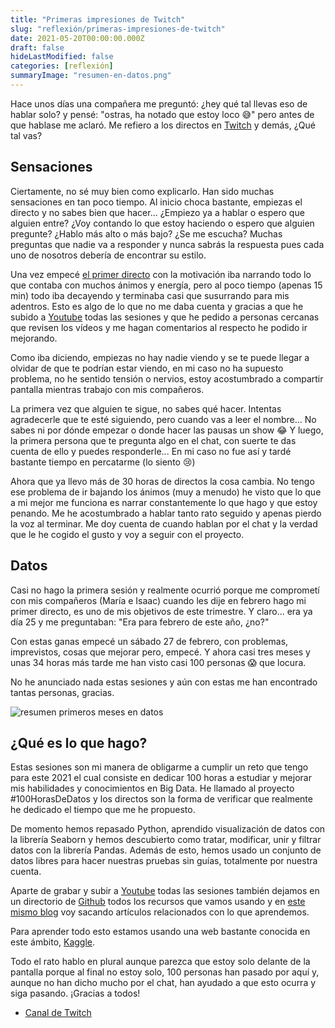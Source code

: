 ```yaml
---
title: "Primeras impresiones de Twitch"
slug: "reflexión/primeras-impresiones-de-twitch"
date: 2021-05-20T00:00:00.000Z
draft: false
hideLastModified: false
categories: [reflexión]
summaryImage: "resumen-en-datos.png"
---
```


Hace unos días una compañera me preguntó: ¿hey qué tal llevas eso de hablar solo? y pensé: "ostras, ha notado que estoy loco 😅" pero antes de que hablase me aclaró. Me refiero a los directos en [Twitch](https://www.twitch.tv/cristian_suarez_dev) y demás, ¿Qué tal vas?

## Sensaciones

Ciertamente, no sé muy bien como explicarlo. Han sido muchas sensaciones en tan poco tiempo. Al inicio choca bastante, empiezas el directo y no sabes bien que hacer... ¿Empiezo ya a hablar o espero que alguien entre? ¿Voy contando lo que estoy haciendo o espero que alguien pregunte? ¿Hablo más alto o más bajo? ¿Se me escucha? Muchas preguntas que nadie va a responder y nunca sabrás la respuesta pues cada uno de nosotros debería de encontrar su estilo.

Una vez empecé [el primer directo](https://www.youtube.com/watch?v=kQArtNuLv4o&list=PLZh1qmaTeQ-qvyJ9GOLNEwESIGTQdHAoI&index=1&t=0s) con la motivación iba narrando todo lo que contaba con muchos ánimos y energía, pero al poco tiempo (apenas 15 min) todo iba decayendo y terminaba casi que susurrando para mis adentros. Esto es algo de lo que no me daba cuenta y gracias a que he subido a [Youtube](https://www.youtube.com/playlist?list=PLZh1qmaTeQ-qvyJ9GOLNEwESIGTQdHAoI) todas las sesiones y que he pedido a personas cercanas que revisen los vídeos y me hagan comentarios al respecto he podido ir mejorando.

Como iba diciendo, empiezas no hay nadie viendo y se te puede llegar a olvidar de que te podrían estar viendo, en mi caso no ha supuesto problema, no he sentido tensión o nervios, estoy acostumbrado a compartir pantalla mientras trabajo con mis compañeros.

La primera vez que alguien te sigue, no sabes qué hacer. Intentas agradecerle que te esté siguiendo, pero cuando vas a leer el nombre... No sabes ni por dónde empezar o donde hacer las pausas un show 😂 Y luego, la primera persona que te pregunta algo en el chat, con suerte te das cuenta de ello y puedes responderle... En mi caso no fue así y tardé bastante tiempo en percatarme (lo siento 😢)

Ahora que ya llevo más de 30 horas de directos la cosa cambia. No tengo ese problema de ir bajando los ánimos (muy a menudo) he visto que lo que a mi mejor me funciona es narrar constantemente lo que hago y que estoy penando. Me he acostumbrado a hablar tanto rato seguido y apenas pierdo la voz al terminar. Me doy cuenta de cuando hablan por el chat y la verdad que le he cogido el gusto y voy a seguir con el proyecto.

## Datos

Casi no hago la primera sesión y realmente ocurrió porque me comprometí con mis compañeros (María e Isaac) cuando les dije en febrero hago mi primer directo, es uno de mis objetivos de este trimestre. Y claro... era ya día 25 y me preguntaban: "Era para febrero de este año, ¿no?"

Con estas ganas empecé un sábado 27 de febrero, con problemas, imprevistos, cosas que mejorar pero, empecé. Y ahora casi tres meses y unas 34 horas más tarde me han visto casi 100 personas 😱 que locura.

No he anunciado nada estas sesiones y aún con estas me han encontrado tantas personas, gracias.

![resumen primeros meses en datos](resumen-en-datos.png)

## ¿Qué es lo que hago?

Estas sesiones son mi manera de obligarme a cumplir un reto que tengo para este 2021 el cual consiste en dedicar 100 horas a estudiar y mejorar mis habilidades y conocimientos en Big Data. He llamado al proyecto #100HorasDeDatos y los directos son la forma de verificar que realmente he dedicado el tiempo que me he propuesto.

De momento hemos repasado Python, aprendido visualización de datos con la librería Seaborn y hemos descubierto como tratar, modificar, unir y filtrar datos con la librería Pandas. Además de esto, hemos usado un conjunto de datos libres para hacer nuestras pruebas sin guías, totalmente por nuestra cuenta.

Aparte de grabar y subir a [Youtube](http://bit.ly/cristian-suarez-directos) todas las sesiones también dejamos en un directorio de [Github](https://github.com/CrisKrus/kaggle) todos los recursos que vamos usando y en [este mismo blog](https://criskrus.com/tags/big-data/) voy sacando artículos relacionados con lo que aprendemos.

Para aprender todo esto estamos usando una web bastante conocida en este ámbito, [Kaggle](https://www.kaggle.com/).

Todo el rato hablo en plural aunque parezca que estoy solo delante de la pantalla porque al final no estoy solo, 100 personas han pasado por aquí y, aunque no han dicho mucho por el chat, han ayudado a que esto ocurra y siga pasando. ¡Gracias a todos!

- [Canal de Twitch](https://www.twitch.tv/cristian_suarez_dev)
